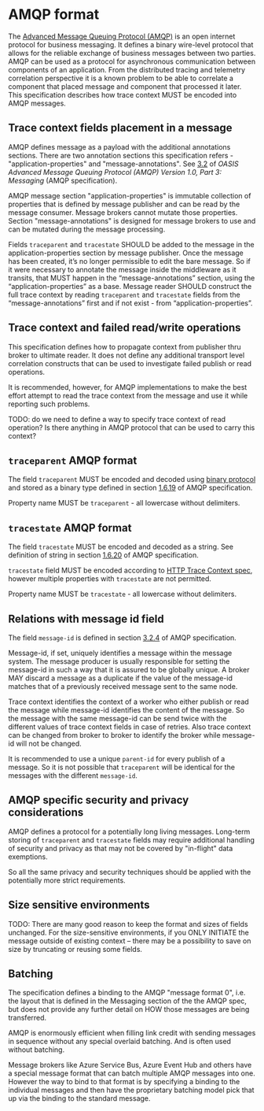 # AMQP format

The [Advanced Message Queuing Protocol (AMQP)](https://www.amqp.org/) is an open internet protocol for
business messaging. It defines a binary wire-level protocol that allows for the
reliable exchange of business messages between two parties. AMQP can be used as
a protocol for asynchronous communication between components of an application.
From the distributed tracing and telemetry correlation perspective it is a
known problem to be able to correlate a component that placed message and
component that processed it later. This specification describes how trace
context MUST be encoded into AMQP messages.

## Trace context fields placement in a message

AMQP defines message as a payload with the additional annotations sections.
There are two annotation sections this specification refers -
"application-properties" and "message-annotations". See
[3.2](http://docs.oasis-open.org/amqp/core/v1.0/os/amqp-core-messaging-v1.0-os.html#section-message-format)
of *OASIS Advanced Message Queuing Protocol (AMQP) Version 1.0, Part 3:
Messaging* (AMQP specification).

AMQP message section "application-properties" is immutable collection of
properties that is defined by message publisher and can be read by the message
consumer. Message brokers cannot mutate those properties. Section
"message-annotations" is designed for message brokers to use and can be mutated
during the message processing.

Fields `traceparent` and `tracestate` SHOULD be added to the message in the
application-properties section by message publisher. Once the message has been
created, it’s no longer permissible to edit the bare message. So if it were
necessary to annotate the message inside the middleware as it transits, that
MUST happen in the “message-annotations” section, using the
“application-properties” as a base. Message reader SHOULD construct the full
trace context by reading `traceparent` and `tracestate` fields from the
“message-annotations” first and if not exist - from “application-properties”.

## Trace context and failed read/write operations

This specification defines how to propagate context from publisher thru broker
to ultimate reader. It does not define any additional transport level correlation
constructs that can be used to investigate failed publish or read operations.

It is recommended, however, for AMQP implementations to make the best effort
attempt to read the trace context from the message and use it while reporting
such problems.

TODO: do we need to define a way to specify trace context of read operation? Is
there anything in AMQP protocol that can be used to carry this context?

## `traceparent` AMQP format

The field `traceparent` MUST be encoded and decoded using [binary
protocol](https://w3c.github.io/trace-context-binary/) and stored as a binary type defined in
section
[1.6.19](http://docs.oasis-open.org/amqp/core/v1.0/os/amqp-core-types-v1.0-os.html#type-binary)
of AMQP specification.

Property name MUST be `traceparent` - all lowercase without delimiters.

## `tracestate` AMQP format

The field `tracestate` MUST be encoded and decoded as a string.
See definition of string in section
[1.6.20](http://docs.oasis-open.org/amqp/core/v1.0/os/amqp-core-types-v1.0-os.html#type-string)
of AMQP specification.

`tracestate` field MUST be encoded according to [HTTP Trace Context spec](https://www.w3.org/TR/trace-context/#tracestate-field), however multiple properties with `tracestate` are not permitted.

Property name MUST be `tracestate` - all lowercase without delimiters.

## Relations with message id field

The field `message-id` is defined in section
[3.2.4](http://docs.oasis-open.org/amqp/core/v1.0/amqp-core-messaging-v1.0.html#type-properties)
of AMQP specification.

Message-id, if set, uniquely identifies a message within the message system. The
message producer is usually responsible for setting the message-id in such a way
that it is assured to be globally unique. A broker MAY discard a message as a
duplicate if the value of the message-id matches that of a previously received
message sent to the same node.

Trace context identifies the context of a worker who either publish or read the
message while message-id identifies the content of the message. So the message
with the same message-id can be send twice with the different values of trace
context fields in case of retries. Also trace context can be changed from broker
to broker to identify the broker while message-id will not be changed.

It is recommended to use a unique `parent-id` for every publish of a message. So
it is not possible that `traceparent` will be identical for the messages with
the different `message-id`.

## AMQP specific security and privacy considerations

AMQP defines a protocol for a potentially long living messages. Long-term
storing of `traceparent` and `tracestate` fields may require additional handling
of security and privacy as that may not be covered by "in-flight" data
exemptions.

So all the same privacy and security techniques should be applied with the
potentially more strict requirements.

## Size sensitive environments

TODO: There are many good reason to keep the format and sizes of fields
unchanged. For the size-sensitive environments, if you ONLY INITIATE the message
outside of existing context – there may be a possibility to save on size by
truncating or reusing some fields.

## Batching

The specification defines a binding to the AMQP "message format 0", i.e. the
layout that is defined in the Messaging section of the the AMQP spec, but does
not provide any further detail on HOW those messages are being transferred.

AMQP is enormously efficient when filling link credit with sending messages in
sequence without any special overlaid batching. And is often used without
batching.

Message brokers like Azure Service Bus, Azure Event Hub and others have a
special message format that can batch multiple AMQP messages into one. However
the way to bind to that format is by specifying a binding to the individual
messages and then have the proprietary batching model pick that up via the
binding to the standard message.
